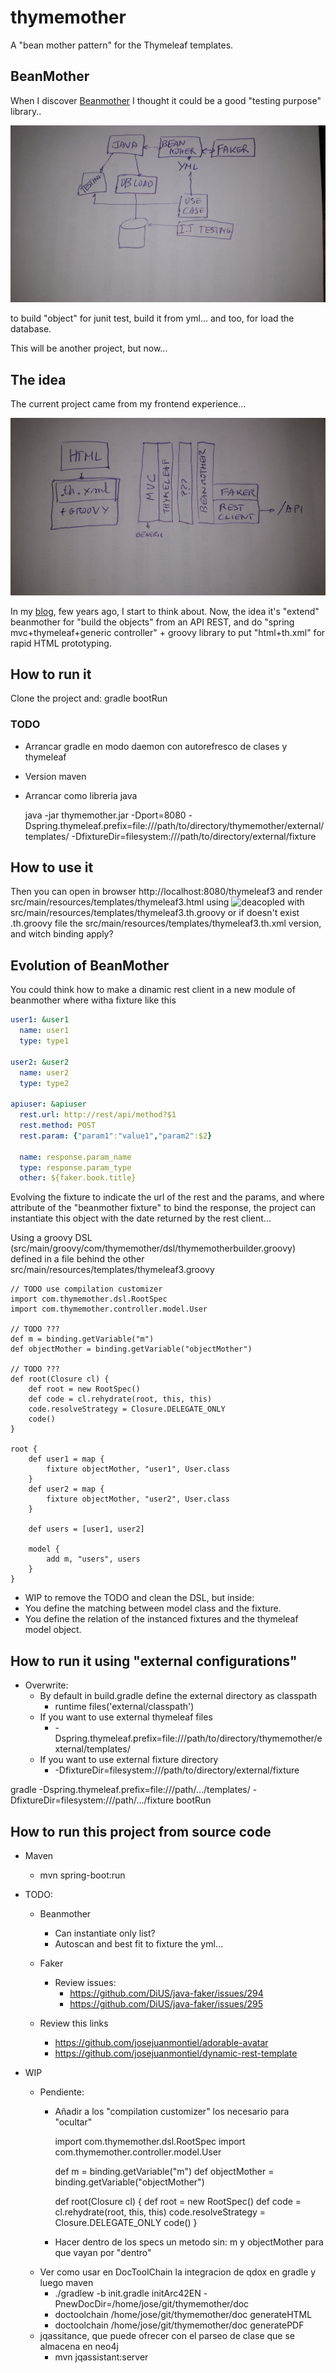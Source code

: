 # thymemother
A "bean mother pattern" for the Thymeleaf templates.

## BeanMother
When I discover [Beanmother](http://beanmother.io) I thought it could be a good "testing purpose" library..

![Beanmother use case](beanmother-use-case.jpg)

to build "object" for junit test, build it from yml... and too, for load the database.​

This will be another project, but now...

## The idea
The current project came from my frontend experience...

![Thymemother proposal](thymemother-proposal.jpg)

In my [blog](https://josejuanmontiel.github.io/blog/2016/10/groovy-thymelaf.es.html), few years ago,
I start to think about. Now, the idea it's "extend" beanmother for "build the objects" from an API REST,
and do "spring mvc+thymeleaf+generic controller" + groovy library to put "html+th.xml" for rapid HTML prototyping.

## How to run it

Clone the project and: gradle bootRun

### TODO

- Arrancar gradle en modo daemon con autorefresco de clases y thymeleaf
- Version maven
- Arrancar como libreria java

    java -jar thymemother.jar -Dport=8080
        -Dspring.thymeleaf.prefix=file:///path/to/directory/thymemother/external/templates/
        -DfixtureDir=filesystem:///path/to/directory/external/fixture

## How to use it

Then you can open in browser http://localhost:8080/thymeleaf3 and render src/main/resources/templates/thymeleaf3.html
using ![deacopled](https://github.com/thymeleaf/thymeleaf/issues/465) with src/main/resources/templates/thymeleaf3.th.groovy
or if doesn't exist .th.groovy file the src/main/resources/templates/thymeleaf3.th.xml version, and witch binding apply?

## Evolution of BeanMother 
You could think how to make a dinamic rest client in a new module of beanmother where witha fixture like this

```YAML
user1: &user1
  name: user1
  type: type1

user2: &user2
  name: user2
  type: type2

apiuser: &apiuser
  rest.url: http://rest/api/method?$1
  rest.method: POST
  rest.param: {"param1":"value1","param2":$2}
  
  name: response.param_name
  type: response.param_type
  other: ${faker.book.title}
```

Evolving the fixture to indicate the url of the rest and the params, and where attribute of the "beanmother fixture" to bind the response,
the project can instantiate this object with the date returned by the rest client...

Using a groovy DSL (src/main/groovy/com/thymemother/dsl/thymemotherbuilder.groovy) defined in a file behind the other
src/main/resources/templates/thymeleaf3.groovy

```
// TODO use compilation customizer
import com.thymemother.dsl.RootSpec
import com.thymemother.controller.model.User

// TODO ???
def m = binding.getVariable("m")
def objectMother = binding.getVariable("objectMother")

// TODO ???
def root(Closure cl) {
    def root = new RootSpec()
    def code = cl.rehydrate(root, this, this)
    code.resolveStrategy = Closure.DELEGATE_ONLY
    code()
}

root {
    def user1 = map {
        fixture objectMother, "user1", User.class
    }
    def user2 = map {
        fixture objectMother, "user2", User.class
    }

    def users = [user1, user2]

    model {
        add m, "users", users
    }
}

```

- WIP to remove the TODO and clean the DSL, but inside:
- You define the matching between model class and the fixture.
- You define the relation of the instanced fixtures and the thymeleaf model object.

## How to run it using "external configurations"

- Overwrite:
    - By default in build.gradle define the external directory as classpath
        - runtime files('external/classpath')
    - If you want to use external thymeleaf files
        - -Dspring.thymeleaf.prefix=file:///path/to/directory/thymemother/external/templates/
    - If you want to use external fixture directory
        - -DfixtureDir=filesystem:///path/to/directory/external/fixture

gradle -Dspring.thymeleaf.prefix=file:///path/.../templates/ -DfixtureDir=filesystem:///path/.../fixture bootRun

## How to run this project from source code
- Maven
    - mvn spring-boot:run

- TODO:
  - Beanmother
    - Can instantiate only list?
    - Autoscan and best fit to fixture the yml...

  - Faker
      - Review issues:
          - https://github.com/DiUS/java-faker/issues/294
          - https://github.com/DiUS/java-faker/issues/295

  - Review this links
    - https://github.com/josejuanmontiel/adorable-avatar
    - https://github.com/josejuanmontiel/dynamic-rest-template

- WIP
    - Pendiente:
        - Añadir a los "compilation customizer" los necesario para "ocultar"

            import com.thymemother.dsl.RootSpec
            import com.thymemother.controller.model.User

            def m = binding.getVariable("m")
            def objectMother = binding.getVariable("objectMother")

            def root(Closure cl) {
                def root = new RootSpec()
                def code = cl.rehydrate(root, this, this)
                code.resolveStrategy = Closure.DELEGATE_ONLY
                code()
            }
        - Hacer dentro de los specs un metodo sin: m y objectMother para que vayan por "dentro"
    - Ver como usar en DocToolChain la integracion de qdox en gradle y luego maven
        - ./gradlew -b init.gradle initArc42EN -PnewDocDir=/home/jose/git/thymemother/doc
        - doctoolchain /home/jose/git/thymemother/doc generateHTML
        - doctoolchain /home/jose/git/thymemother/doc generatePDF
    - jqassitance, que puede ofrecer con el parseo de clase que se almacena en neo4j
        - mvn jqassistant:server